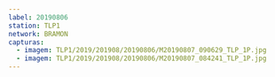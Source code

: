 ```yaml
---
label: 20190806
station: TLP1
network: BRAMON
capturas:
  - imagem: TLP1/2019/201908/20190806/M20190807_090629_TLP_1P.jpg
  - imagem: TLP1/2019/201908/20190806/M20190807_084241_TLP_1P.jpg
---
```

